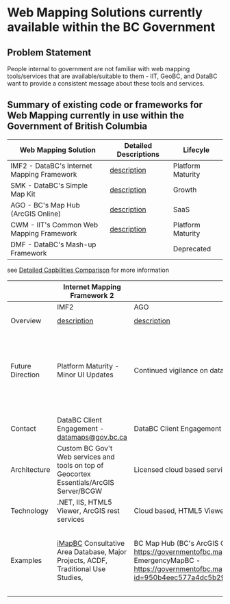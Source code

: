 # Web Mapping Solutions currently available within the BC Government

## Problem Statement
People internal to government are not familiar with web mapping tools/services that are available/suitable to them -  IIT, GeoBC, and DataBC want to provide a consistent message about these tools and services.

## Summary of existing code or frameworks for Web Mapping currently in use within the Government of British Columbia

| ﻿    Web Mapping Solution                  | Detailed Descriptions                          |    Lifecyle  |
|--------------------------------------------|-------------------------------------|---------------|
| IMF2 - DataBC's Internet Mapping Framework |[description](/docs/0003-DataBC-IMF2.md)|Platform Maturity|
| SMK - DataBC's Simple Map Kit                |[description](/docs/0002-DataBC-SMK.md) |  Growth  |
| AGO - BC's Map Hub (ArcGIS Online)         |[description](/docs/0004-AGO-BCMapHub.md)| SaaS   |
| CWM - IIT's Common Web Mapping Framework |[description](/docs/0001-IIT-CWM.md)    | Platform Maturity  |
| DMF - DataBC's Mash-up Framework  |    | Deprecated |

see [Detailed Capbilities Comparison](DetailedComparison.md) for more information 

|                                                                                                                                                       | Internet Mapping Framework 2                                                                                                                                                                                                                      | BC Map Hub                                                                                                                                                                                                                                                                                                                             | Simple Map Kit                                                                                                                                            | Common Web Mapping                                                                                                                                                                                                                                                                                                                               |
|---------------------------------------------------------------------------------------------------------------------------------------------------------|---------------------------------------------------------------------------------------------------------------------------------------------------------------------------------------------------------------------------------------------------|----------------------------------------------------------------------------------------------------------------------------------------------------------------------------------------------------------------------------------------------------------------------------------------------------------------------------------------|-----------------------------------------------------------------------------------------------------------------------------------------------------------|--------------------------------------------------------------------------------------------------------------------------------------------------------------------------------------------------------------------------------------------------------------------------------------------------------------------------------------------------|
|                                                                                                                                                         | IMF2                                                                                                                                                                                                                                              | AGO                                                                                                                                                                                                                                                                                                                             | SMK                                                                                                                                                       | CWM                                                                                                                                                                                                                                                                                                                                              |
|                                                                                                                                                         |                                                                                                                                                                                                                                                   |                                                                                                                                                                                                                                                                                                                                        |                                                                                                                                                           |                                                                                                                                                                                                                                                                                                                                                  |
| Overview                                                                                                                                                |  [description](/docs/0003-DataBC-IMF2.md)                                                                                                                                                                             |  [description](/docs/0004-AGO-BCMapHub.md)                                                                     |  [description](/docs/0002-DataBC-SMK.md)                                         |  [description](/docs/0001-IIT-CWM.md)                                                                                                                                                                                            |
| Future Direction                                                                                                                                        | Platform Maturity - Minor UI Updates                                                                                                                                                                                   | Continued vigilance on data governance and content publication                                                                                                                                                                                                                                                    | Positioned as light weight points on a map replacement for DMF (An older government framework which uses the Google API). Community involvement, source code on GitHub. Optional support and hosting model from DataBC | Platform Maturity - Minor UI Updates                                                                                                                                                                                                                                                                                                                |
| Contact                                                                                                                            | DataBC Client Engagement - datamaps@gov.bc.ca                                                                                                                                                                                                                |  DataBC Client Engagement - datamaps@gov.bc.ca                                                                                                                                                                                                                                                                                                      |  DataBC Client Engagement - datamaps@gov.bc.ca                                                                                                               | Common Services Manager IITD                                                                                                                                                                                                                                                                                                                     |
| Architecture                                                                                                                                            | Custom BC Gov't Web services and tools on top of Geocortex Essentials/ArcGIS Server/BCGW                                                                                                                                                          | Licensed cloud based service running on elastic Amazon cloud                                                                                                                                                                                                                                                |  javascript libraries - deploy anywhere                                                                                                                            | Custom BC Gov't Framework on top of Geoserver and Open Layers 2                                                                                                                                                                                                                                                                        |
| Technology                                                                                                                                            |  .NET, IIS, HTML5 Viewer, ArcGIS rest services                                                                                                                                                         | Cloud based, HTML5 Viewers, ArcGIS rest services                                                                                                                                                                                                                                               | javascript, leaflet, arcgis javascript api, OGC WMS/WFS, ArcGIS Rest                                                                                                                           |  javascript, openlayers, OGC WMS/WFS, ISSS Platform (Liferay/Tomcat)                                                                                                                                                                                                                                                                        |
| Examples                                                                                                                                                | [iMapBC](https://maps.gov.bc.ca/ess/hm/imap4m) Consultative Area Database, Major Projects, ACDF, Traditional Use Studies,                                                                                                                                                                         | BC Map Hub (BC's ArcGIS Online subscription) -https://governmentofbc.maps.arcgis.com/home/index.html, EmergencyMapBC - https://governmentofbc.maps.arcgis.com/apps/webappviewer/index.html?id=950b4eec577a4dc5b298a61adab41c06                                                                                                                                                                    | Truck Route Planner - https://bcgov.github.io/smk-tlink/, Assisted Living and Residential Care Locations - http://moh-qa.apps.gov.bc.ca/alrc/?                                                                                                                      |Natural Resource Online Services https://portal.nrs.gov.bc.ca/web/client/explore, Mineral Tenures Online https://www.mtonline.gov.bc.ca/mtov/map/mto/cwm.jsp?site=mem_mto_min-view-title, Integrated Land & Resource Registry (ILRR) https://a100.gov.bc.ca/ext/ilrr/jsp/mapviewer/ilrr-mapviewer.jsp                                                                                                                                                                                                                                                                                                                    |
